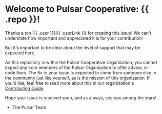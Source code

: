 # Welcome to Pulsar Cooperative: {{ .repo }}!

Thanks a ton [{{ .user }}]({{ .userLink }}) for creating this issue! We can't understate how important and appreciated it is for your contribution!

But it's important to be clear about the level of support that may be expected here.

As this repository is within the Pulsar Cooperative Organization, you cannot expect any core members of the Pulsar Organization to offer advice, or code fixes. The fix to your issue is expected to come from someone else in the community just like yourself, as is the mission of this organization. If you'd like, feel free to read more about this in our organization's [Contributing Guide](https://github.com/pulsar-cooperative/.github/blob/main/CONTRIBUTING.md).

Hope your issue is resolved soon, and as always, see you among the stars!

- The Pulsar Team

